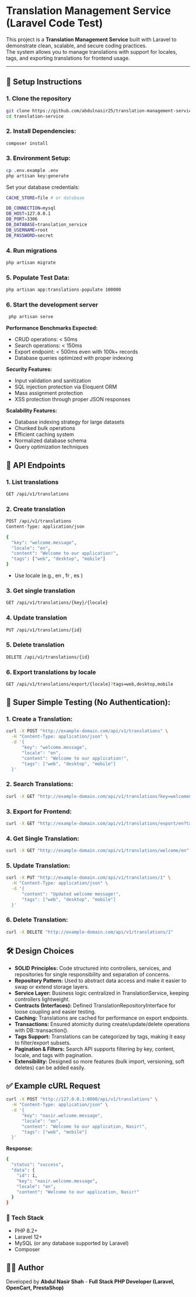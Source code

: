 # Translation Management Service (Laravel Code Test)

This project is a **Translation Management Service** built with Laravel to demonstrate clean, scalable, and secure coding practices.  
The system allows you to manage translations with support for locales, tags, and exporting translations for frontend usage.

---

## 🚀 Setup Instructions

### 1. Clone the repository
```bash
git clone https://github.com/abdulnasir25/translation-management-service.git
cd translation-service
```

### 2. Install Dependencies:
```bash
composer install
```

### 3. Environment Setup:
```bash
cp .env.example .env
php artisan key:generate
```

Set your database credentials:
```bash
CACHE_STORE=file # or database

DB_CONNECTION=mysql
DB_HOST=127.0.0.1
DB_PORT=3306
DB_DATABASE=translation_service
DB_USERNAME=root
DB_PASSWORD=secret
```

### 4. Run migrations
```bash
php artisan migrate
```

### 5. Populate Test Data:
```bash
php artisan app:translations-populate 100000
```

### 6. Start the development server
```bash
 php artisan serve
```

**Performance Benchmarks Expected:**
- CRUD operations: < 50ms
- Search operations: < 150ms  
- Export endpoint: < 500ms even with 100k+ records
- Database queries optimized with proper indexing

**Security Features:**
- Input validation and sanitization
- SQL injection protection via Eloquent ORM
- Mass assignment protection
- XSS protection through proper JSON responses

**Scalability Features:**
- Database indexing strategy for large datasets
- Chunked bulk operations
- Efficient caching system
- Normalized database schema
- Query optimization techniques

## 📌 API Endpoints

### 1. List translations
```bash
GET /api/v1/translations
```

### 2. Create translation
```bash
POST /api/v1/translations
Content-Type: application/json

{
  "key": "welcome.message",
  "locale": "en",
  "content": "Welcome to our application!",
  "tags": ["web", "desktop", "mobile"]
}
```
- Use locale (e.g., en , fr , es )

### 3. Get single translation
```bash
GET /api/v1/translations/{key}/{locale}
```

### 4. Update translation
```bash
PUT /api/v1/translations/{id}
```

### 5. Delete translation
```bash
DELETE /api/v1/translations/{id}
```

### 6. Export translations by locale
```bash
GET /api/v1/translations/export/{locale}?tags=web,desktop,mobile
```


## 📌 Super Simple Testing (No Authentication):

### 1. Create a Translation:
```bash
curl -X POST "http://example-domain.com/api/v1/translations" \
  -H "Content-Type: application/json" \
  -d '{
      "key": "welcome.message",
      "locale": "en", 
      "content": "Welcome to our application!",
      "tags": ["web", "desktop", "mobile"]
  }'
```

### 2. Search Translations:
```bash
curl -X GET "http://example-domain.com/api/v1/translations?key=welcome&locale=en"
```

### 3. Export for Frontend:
```bash
curl -X GET "http://example-domain.com/api/v1/translations/export/en?tags=web,desktop,mobile"
```

### 4. Get Single Translation:
```bash
curl -X GET "http://example-domain.com/api/v1/translations/welcome/en"
```

### 5. Update Translation:
```bash
curl -X PUT "http://example-domain.com/api/v1/translations/1" \
  -H "Content-Type: application/json" \
  -d '{
      "content": "Updated welcome message!",
      "tags": ["web", "desktop", "mobile"]
  }'
```

### 6. Delete Translation:
```bash
curl -X DELETE "http://example-domain.com/api/v1/translations/1"
```

## 🛠 Design Choices

- **SOLID Principles:** Code structured into controllers, services, and repositories for single responsibility and separation of concerns.
- **Repository Pattern:** Used to abstract data access and make it easier to swap or extend storage layers.
- **Service Layer:** Business logic centralized in TranslationService, keeping controllers lightweight.
- **Contracts (Interfaces):** Defined TranslationRepositoryInterface for loose coupling and easier testing.
- **Caching:** Translations are cached for performance on export endpoints.
- **Transactions:** Ensured atomicity during create/update/delete operations with DB::transaction().
- **Tags Support:** Translations can be categorized by tags, making it easy to filter/export subsets.
- **Pagination & Filters:** Search API supports filtering by key, content, locale, and tags with pagination.
- **Extensibility:** Designed so more features (bulk import, versioning, soft deletes) can be added easily.

## ✅ Example cURL Request
```bash
curl -X POST "http://127.0.0.1:8000/api/v1/translations" \
  -H "Content-Type: application/json" \
  -d '{
      "key": "nasir.welcome.message",
      "locale": "en",
      "content": "Welcome to our application, Nasir!",
      "tags": ["web", "mobile"]
  }'
```

**Response:**
```bash
{
  "status": "success",
  "data": {
    "id": 1,
    "key": "nasir.welcome.message",
    "locale": "en",
    "content": "Welcome to our application, Nasir!"
  }
}
```

### 📖 Tech Stack

- PHP 8.2+
- Laravel 12+
- MySQL (or any database supported by Laravel)
- Composer

## 👨‍💻 Author

Developed by **Abdul Nasir Shah** -
**Full Stack PHP Developer (Laravel, OpenCart, PrestaShop)**
